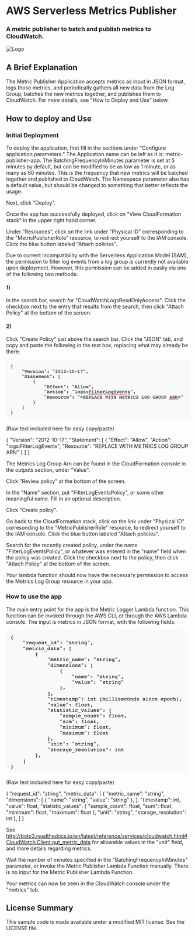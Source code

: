 # AWS Serverless Metrics Publisher

### A metric publisher to batch and publish metrics to CloudWatch.

![Logo](Diagrams/MetricPublisherAppDiagram.png)

## A Brief Explanation

The Metric Publisher Application accepts metrics as input in JSON format,
logs those metrics, and periodically gathers all new data from the Log Group,
batches the new metrics together, and publishes them to CloudWatch. For more
details, see "How to Deploy and Use" below.

## How to deploy and Use

### Initial Deployment

To deploy the application, first fill in the sections under "Configure
application parameters." The Application name can be left as it is:
metric-publisher-app. The BatchingFrequencyInMinutes parameter is set at
5 minutes by default, but can be modified to be as low as 1 minute, or as many
as 60 minutes. This is the frequency that new metrics will be batched together
and published to CloudWatch. The Namespace parameter also has a default value,
but should be changed to something that better reflects the usage.

Next, click "Deploy".

Once the app has successfully deployed, click on "View CloudFormation stack" in
the upper right hand corner.

Under "Resources", click on the link under "Physical ID" corresponding to
the "MetricPublisherRole" resource, to redirect yourself to the IAM console.
Click the blue button labeled "Attach policies".

Due to current incompatibility with the Serverless Application Model (SAM), the
permission to filter log events from a log group is currently not available upon
deployment. However, this permission can be added in easily via one of the
following two methods:

#### 1)

In the search bar, search for "CloudWatchLogsReadOnlyAccess". Click the
checkbox next to the entry that results from the search, then click
"Attach Policy" at the bottom of the screen.

#### 2)

Click "Create Policy" just above the search bar. Click the "JSON" tab,
and copy and paste the following in the text box, replacing what may already
be there:

![Logo](Diagrams/PolicyTemplateJSON.png)

(Raw text included here for easy copy/paste)

{
    "Version": "2012-10-17",
    "Statement": [
        {
            "Effect": "Allow",
            "Action": "logs:FilterLogEvents",
            "Resource": "REPLACE WITH METRICS LOG GROUP ARN"
        }
    ]
}

The Metrics Log Group Arn can be found in the CloudFormation console in the
outputs section, under "Value".

Click "Review policy" at the bottom of the screen.

In the "Name" section, put "FilterLogEventsPolicy", or some other meaningful
name. Fill in an optional description.

Click "Create policy".

Go back to the CloudFormation stack, click on the link under "Physical ID"
corresonding to the "MetricPublisherRole" resource, to redirect yourself to
the IAM console. Click the blue button labeled "Attach policies".

Search for the recently created policy, under the name "FilterLogEventsPolicy",
or whatever was entered in the "name" field when the policy was created. Click
the checkbox next to the policy, then click "Attach Policy" at the bottom of
the screen.

Your lambda function should now have the necessary permission to access the
Metrics Log Group resource in your app.

### How to use the app

The main entry point for the app is the Metric Logger Lambda function.
This function can be invoked through the AWS CLI, or through the AWS
Lambda console. The input is metrics in JSON format, with the following
fields:

![Logo](Diagrams/InputJSON.png)

(Raw text included here for easy copy/paste)

{
    "request_id": "string",
    "metric_data": [
        {
            "metric_name": "string",
            "dimensions": [
                {
                    "name": "string",
                    "value": "string"
                },
            ],
            "timestamp": int,
            "value": float,
            "statistic_values": {
                "sample_count": float,
                "sum": float,
                "minimum": float,
                "maximum": float
            },
            "unit": "string",
            "storage_resolution": int
        },
    ]
}

See http://boto3.readthedocs.io/en/latest/reference/services/cloudwatch.html#CloudWatch.Client.put_metric_data
for allowable values in the "unit" field, and more details regarding metrics.

Wait the number of minutes specified in the "BatchingFrequencyInMinutes" parameter,
or invoke the Metric Publisher Lambda Function manually. There is no input for
the Metric Publisher Lambda Function.

Your metrics can now be seen in the CloudWatch console under the "metrics" tab.

## License Summary

This sample code is made available under a modified MIT license.
See the LICENSE file.
